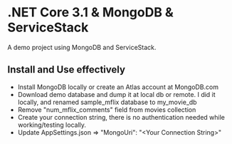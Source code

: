 # .NET Core 3.1 & MongoDB & ServiceStack

A demo project using MongoDB and ServiceStack.

## Install and Use effectively
 - Install MongoDB locally or create an Atlas account at MongoDB.com
 - Download demo database and dump it at local db or remote. I did it locally, and renamed sample_mflix database to my_movie_db
 - Remove "num_mflix_comments" field from movies collection
 - Create your connection string, there is no authentication needed while working/testing locally.
 - Update AppSettings.json => "MongoUri": "&lt;Your Connection String&gt;"
 
